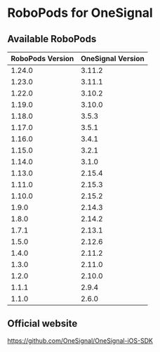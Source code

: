 # RoboPods for OneSignal

## Available RoboPods

| RoboPods Version | OneSignal Version |
|------------------|-------------------|
| 1.24.0           | 3.11.2            |
| 1.23.0           | 3.11.1            |
| 1.22.0           | 3.10.2            |
| 1.19.0           | 3.10.0            |
| 1.18.0           | 3.5.3             |
| 1.17.0           | 3.5.1             |
| 1.16.0           | 3.4.1             |
| 1.15.0           | 3.2.1             |
| 1.14.0           | 3.1.0             |
| 1.13.0           | 2.15.4            |
| 1.11.0           | 2.15.3            |
| 1.10.0           | 2.15.2            |
| 1.9.0            | 2.14.3            |
| 1.8.0            | 2.14.2            |
| 1.7.1            | 2.13.1            |
| 1.5.0            | 2.12.6            |
| 1.4.0            | 2.11.2            |
| 1.3.0            | 2.11.0            |
| 1.2.0            | 2.10.0            |
| 1.1.1            | 2.9.4             |
| 1.1.0            | 2.6.0             |

## Official website

https://github.com/OneSignal/OneSignal-iOS-SDK
